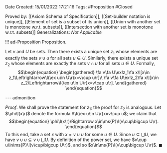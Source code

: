 <br />
<br />

Date Created: 15/01/2022 17:21:16
Tags: #Proposition #Closed

Proved by: [[Axiom Schema of Specification]], [[Set-builder notation is unique]], [[Element of set is a subset of its union]], [[Union with another set is monotone w.r.t. subsets]], [[Intersection with another set is monotone w.r.t. subsets]]
Generalizations: _Not Applicable_

!!! ad-Proposition Proposition.

Let $v$ and $U$ be sets. Then there exists a unique set $z_1$ whose elements are exactly the sets $v\cup u$ for all sets $u\in U$. Similarly, there exists a unique set $z_2$ whose elements are exactly the sets $v\cap u$ for all sets $u\in U$. Formally, 
$$\begin{equation}
    \begin{gathered}
        \fa v\fa U\ex!z_1\fa x\l[x\in z_1\Leftrightarrow\l(\ex u\in U\r)x=v\cup u\r]\\
        \fa v\fa U\ex!z_2\fa x\l[x\in z_2\Leftrightarrow\l(\ex u\in U\r)x=v\cap u\r].
    \end{gathered}
\end{equation}$$

--- admonition

_Proof_. We shall prove the statement for $z_1$; the proof for $z_2$ is analogous. Let $\phi\l(x\r)$ denote the formula $\l(\ex u\in U\r)x=v\cup u$; we claim that
$$\begin{equation}
    \phi\l(x\r)\Rightarrow x\in\ms{P}\l(v\cup\bigcup U\r).
\end{equation}$$
To this end, take a set $x$ with $x=v\cup u$ for some $u\in U$. Since $u\subseteq\bigcup U$, we have $v\cup u\subseteq v\cup\bigcup U$. By definition of the power set, we have $v\cup u\in\ms{P}\l(v\cup\bigcup U\r)$, and so $x\in\ms{P}\l(v\cup\bigcup U\r)$.<span style="float:right;">$\blacksquare$</span>
